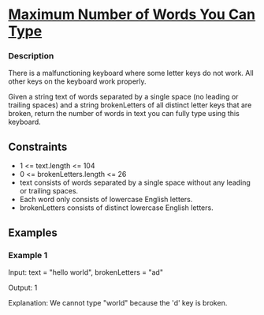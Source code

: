 # [Maximum Number of Words You Can Type](https://leetcode.com/problems/maximum-number-of-words-you-can-type/)

### Description

There is a malfunctioning keyboard where some letter keys do not work. All other keys on the keyboard work properly.

Given a string text of words separated by a single space (no leading or trailing spaces) and a string brokenLetters of all distinct letter keys that are broken, return the number of words in text you can fully type using this keyboard.

## Constraints

- 1 <= text.length <= 104
- 0 <= brokenLetters.length <= 26
- text consists of words separated by a single space without any leading or trailing spaces.
- Each word only consists of lowercase English letters.
- brokenLetters consists of distinct lowercase English letters.
  
## Examples

### Example 1
Input: text = "hello world", brokenLetters = "ad"

Output: 1

Explanation: We cannot type "world" because the 'd' key is broken.
